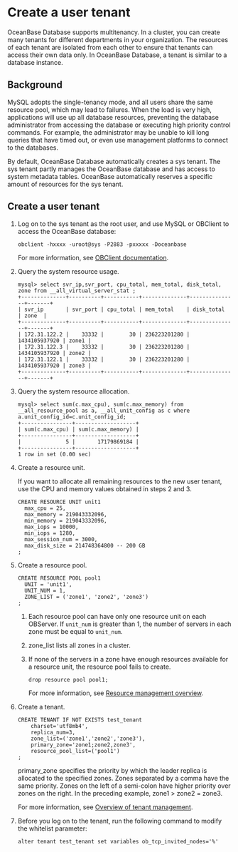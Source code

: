 Create a user tenant 
=========================================

OceanBase Database supports multitenancy. In a cluster, you can create many tenants for different departments in your organization. The resources of each tenant are isolated from each other to ensure that tenants can access their own data only. In OceanBase Database, a tenant is similar to a database instance. 

Background 
-------------------------------

MySQL adopts the single-tenancy mode, and all users share the same resource pool, which may lead to failures. When the load is very high, applications will use up all database resources, preventing the database administrator from accessing the database or executing high priority control commands. For example, the administrator may be unable to kill long queries that have timed out, or even use management platforms to connect to the databases. 

By default, OceanBase Database automatically creates a sys tenant. The sys tenant partly manages the OceanBase database and has access to system metadata tables. OceanBase automatically reserves a specific amount of resources for the sys tenant.

Create a user tenant 
-----------------------------------------

1. Log on to the sys tenant as the root user, and use MySQL or OBClient to access the OceanBase database:

   ```unknow
   obclient -hxxxx -uroot@sys -P2883 -pxxxxx -Doceanbase
   ```

   

   For more information, see [OBClient documentation](https://github.com/oceanbase/obclient/blob/master/README.md).
   

2. Query the system resource usage.

   ```unknow
   mysql> select svr_ip,svr_port, cpu_total, mem_total, disk_total, zone from __all_virtual_server_stat ;
   +--------------+----------+-----------+--------------+---------------+-------+
   | svr_ip       | svr_port | cpu_total | mem_total    | disk_total    | zone  |
   +--------------+----------+-----------+--------------+---------------+-------+
   | 172.31.122.2 |    33332 |        30 | 236223201280 | 1434105937920 | zone1 |
   | 172.31.122.3 |    33332 |        30 | 236223201280 | 1434105937920 | zone2 |
   | 172.31.122.1 |    33332 |        30 | 236223201280 | 1434105937920 | zone3 |
   +--------------+----------+-----------+--------------+---------------+-------+
   ```

   

3. Query the system resource allocation.

   ```unknow
   mysql> select sum(c.max_cpu), sum(c.max_memory) from __all_resource_pool as a, __all_unit_config as c where a.unit_config_id=c.unit_config_id;
   +----------------+-------------------+
   | sum(c.max_cpu) | sum(c.max_memory) |
   +----------------+-------------------+
   |              5 |       17179869184 |
   +----------------+-------------------+
   1 row in set (0.00 sec)
   ```

   

4. Create a resource unit. 

   If you want to allocate all remaining resources to the new user tenant, use the CPU and memory values obtained in steps 2 and 3. 

   ```unknow
   CREATE RESOURCE UNIT unit1
     max_cpu = 25,
     max_memory = 219043332096, 
     min_memory = 219043332096, 
     max_iops = 10000,
     min_iops = 1280,
     max_session_num = 3000,
     max_disk_size = 214748364800 -- 200 GB
   ; 
   ```

   

5. Create a resource pool. 

   ```unknow
   CREATE RESOURCE POOL pool1
     UNIT = 'unit1',
     UNIT_NUM = 1,
     ZONE_LIST = ('zone1', 'zone2', 'zone3')
   ;
   ```

   
   1. Each resource pool can have only one resource unit on each OBServer. If `unit_num` is greater than 1, the number of servers in each zone must be equal to `unit_num`.

      
   
   2. zone_list lists all zones in a cluster.

      
   
   3. If none of the servers in a zone have enough resources available for a resource unit, the resource pool fails to create. 

      ```unknow
      drop resource pool pool1;
      ```

      

      For more information, see [Resource management overview](/en-US/6.administrator-guide/3.basic-database-management/4.resource-management/1.overview-of-resource-management.md).
      
   

   
   

6. Create a tenant. 

   ```unknow
   CREATE TENANT IF NOT EXISTS test_tenant 
       charset='utf8mb4', 
       replica_num=3, 
       zone_list=('zone1','zone2','zone3'), 
       primary_zone='zone1;zone2,zone3', 
       resource_pool_list=('pool1')
   ;
   ```

   

   primary_zone specifies the priority by which the leader replica is allocated to the specified zones. Zones separated by a comma have the same priority. Zones on the left of a semi-colon have higher priority over zones on the right. In the preceding example, zone1 \> zone2 = zone3. 

   For more information, see [Overview of tenant management](/en-US/6.administrator-guide/3.basic-database-management/5.tenant-management/1.overview-of-tenant-management.md).
   

7. Before you log on to the tenant, run the following command to modify the whitelist parameter:

   ```unknow
   alter tenant test_tenant set variables ob_tcp_invited_nodes='%'
   ```

   



